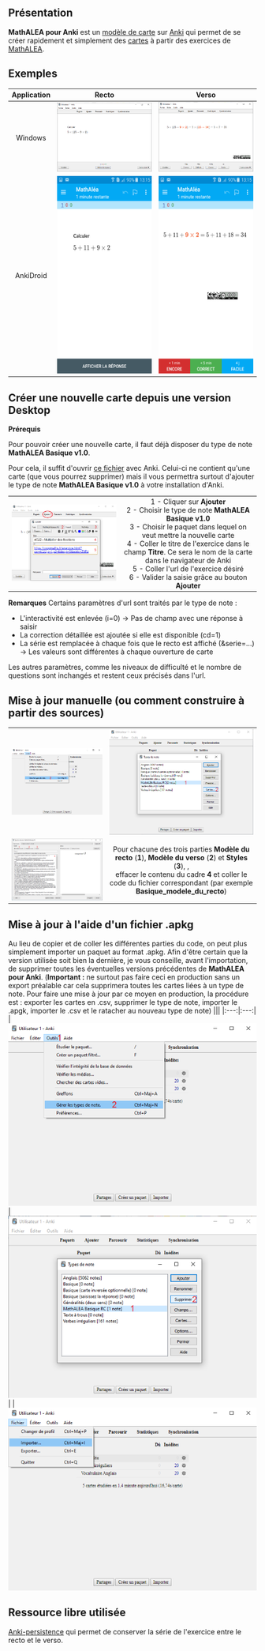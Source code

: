 ## Présentation
__**MathALEA pour Anki**__ est un [modèle de carte](https://apps.ankiweb.net/docs/manual.fr.html#les-mod%C3%A8les-de-cartes "Sur Anki, les modèles de cartes définissent comment afficher les différents éléments d'une carte") sur [Anki](https://apps.ankiweb.net/ "lien vers la page de téléchargement de l'application") qui permet de se créer rapidement et simplement des [cartes](https://apps.ankiweb.net/docs/manual.fr.html#les-cartes "Anki virtualise le concept des ''flashcards'' et a gardé le nom de ''cartes'' pour désigner le couple formé par une question et une réponse") à partir des exercices de [MathALEA](https://coopmaths.fr/mathalea.html? "lien vers le générateur d'exercices").
## Exemples
|Application|Recto|Verso|
|:---------:|:---:|:---:|
|Windows|<img src='Exemples/Windows-Basique-Recto.png'>|<img src='Exemples/Windows-Basique-Verso.png'>|
|AnkiDroid|<img src='Exemples/AnkiDroid-Basique-Recto.png' height='400'>|<img src='Exemples/AnkiDroid-Basique-Verso.png' height='400'>|

## Créer une nouvelle carte depuis une version Desktop
**Prérequis**

Pour pouvoir créer une nouvelle carte, il faut déjà disposer du type de note __**MathALEA Basique v1.0**__.

Pour cela, il suffit d'ouvrir [ce fichier](https://github.com/gvalmont/mathalea_pour_anki/releases/download/v1.0/MathALEA.Basique.v1.0.apkg) avec Anki. Celui-ci ne contient qu'une carte (que vous pourrez supprimer) mais il vous permettra surtout d'ajouter le type de note __**MathALEA Basique v1.0**__ à votre installation d'Anki.

|||
|:---:|:---:|
|<img src='Exemples/Windows-Basique-Ajout.png'>|1 - Cliquer sur __**Ajouter**__ <br> 2 - Choisir le type de note __**MathALEA Basique v1.0**__ <br> 3 - Choisir le paquet dans lequel on veut mettre la nouvelle carte <br> 4 - Coller le titre de l'exercice dans le champ __**Titre**__. Ce sera le nom de la carte dans le navigateur de Anki <br> 5 - Coller l'url de l'exercice désiré <br> 6 - Valider la saisie grâce au bouton __**Ajouter**__|

__**Remarques**__
Certains paramètres d'url sont traités par le type de note :
- L'interactivité est enlevée (i=0) -> Pas de champ avec une réponse à saisir
- La correction détaillée est ajoutée si elle est disponible (cd=1)
- La série est remplacée à chaque fois que le recto est affiché (&serie=...) -> Les valeurs sont différentes à chaque ouverture de carte

Les autres paramètres, comme les niveaux de difficulté et le nombre de questions sont inchangés et restent ceux précisés dans l'url.

## Mise à jour manuelle (ou comment construire à partir des sources)
|||
|:---:|:---:|
|<img src='Exemples/Windows-Note-1.png'>|<img src='Exemples/Windows-Note-2.png'>|
|<img src='Exemples/Windows-Note-3.png'>|Pour chacune des trois parties __**Modèle du recto**__ (__**1**__), __**Modèle du verso**__ (__**2**__) et __**Styles**__ (__**3**__), , <br> effacer le contenu du cadre __**4**__ et coller le code du fichier correspondant (par exemple __**Basique_modele_du_recto**__)|

## Mise à jour à l'aide d'un fichier .apkg
Au lieu de copier et de coller les différentes parties du code, on peut plus simplement importer un paquet au format .apkg.
Afin d'être certain que la version utilisée soit bien la dernière, je vous conseille, avant l'importation, de supprimer toutes les éventuelles versions précédentes de __**MathALEA pour Anki**__. (__**Important :**__ ne surtout pas faire ceci en production sans un export préalable car cela supprimera toutes les cartes liées à un type de note. Pour faire une mise à jour par ce moyen en production, la procédure est : exporter les cartes en .csv, supprimer le type de note, importer le .apgk, importer le .csv et le ratacher au nouveau type de note)
|||
|:---:|:---:|
|<img src='Exemples/Windows-Note-1.png'>|<img src='Exemples/Windows-Note-4.png'>|
|<img src='Exemples/Windows-Importer.png'>

## Ressource libre utilisée
[Anki-persistence](https://github.com/SimonLammer/anki-persistence) qui permet de conserver la série de l'exercice entre le recto et le verso.
